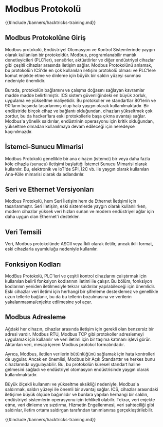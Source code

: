 # Modbus Protokolü

{{#include /banners/hacktricks-training.md}}

## Modbus Protokolüne Giriş

Modbus protokolü, Endüstriyel Otomasyon ve Kontrol Sistemlerinde yaygın olarak kullanılan bir protokoldür. Modbus, programlanabilir mantık denetleyicileri (PLC'ler), sensörler, aktüatörler ve diğer endüstriyel cihazlar gibi çeşitli cihazlar arasında iletişim sağlar. Modbus Protokolünü anlamak, bu protokolün ICS'de en çok kullanılan iletişim protokolü olması ve PLC'lere komut enjekte etme ve dinleme için büyük bir saldırı yüzeyi sunması nedeniyle önemlidir.

Burada, protokolün bağlamını ve çalışma doğasını sağlayan kavramlar madde madde belirtilmiştir. ICS sistem güvenliğindeki en büyük zorluk, uygulama ve yükseltme maliyetidir. Bu protokoller ve standartlar 80'lerin ve 90'ların başında tasarlanmış olup hala yaygın olarak kullanılmaktadır. Bir endüstride birçok cihaz ve bağlantı olduğundan, cihazları yükseltmek çok zordur, bu da hacker'lara eski protokollerle başa çıkma avantajı sağlar. Modbus'a yönelik saldırılar, endüstrinin operasyonu için kritik olduğundan, yükseltme olmadan kullanılmaya devam edileceği için neredeyse kaçınılmazdır.

## İstemci-Sunucu Mimarisi

Modbus Protokolü genellikle bir ana cihazın (istemci) bir veya daha fazla köle cihazla (sunucu) iletişimi başlattığı İstemci Sunucu Mimarisi olarak kullanılır. Bu, elektronik ve IoT'de SPI, I2C vb. ile yaygın olarak kullanılan Ana-Köle mimarisi olarak da adlandırılır.

## Seri ve Ethernet Versiyonları

Modbus Protokolü, hem Seri İletişim hem de Ethernet İletişimi için tasarlanmıştır. Seri İletişim, eski sistemlerde yaygın olarak kullanılırken, modern cihazlar yüksek veri hızları sunan ve modern endüstriyel ağlar için daha uygun olan Ethernet'i destekler.

## Veri Temsili

Veri, Modbus protokolünde ASCII veya İkili olarak iletilir, ancak ikili format, eski cihazlarla uyumluluğu nedeniyle kullanılır.

## Fonksiyon Kodları

ModBus Protokolü, PLC'leri ve çeşitli kontrol cihazlarını çalıştırmak için kullanılan belirli fonksiyon kodlarının iletimi ile çalışır. Bu bölüm, fonksiyon kodlarının yeniden iletilmesiyle tekrar saldırılar yapılabileceği için önemlidir. Eski cihazlar veri iletimi için herhangi bir şifreleme desteklemez ve genellikle uzun tellerle bağlanır, bu da bu tellerin bozulmasına ve verilerin yakalanmasına/enjekte edilmesine yol açar.

## Modbus Adresleme

Ağdaki her cihazın, cihazlar arasında iletişim için gerekli olan benzersiz bir adresi vardır. Modbus RTU, Modbus TCP gibi protokoller adreslemeyi uygulamak için kullanılır ve veri iletimi için bir taşıma katmanı işlevi görür. Aktarılan veri, mesajı içeren Modbus protokol formatındadır.

Ayrıca, Modbus, iletilen verilerin bütünlüğünü sağlamak için hata kontrolleri de uygular. Ancak en önemlisi, Modbus bir Açık Standarttır ve herkes bunu cihazlarında uygulayabilir. Bu, bu protokolün küresel standart haline gelmesini sağladı ve endüstriyel otomasyon endüstrisinde yaygın olarak kullanılmaktadır.

Büyük ölçekli kullanımı ve yükseltme eksikliği nedeniyle, Modbus'a saldırmak, saldırı yüzeyi ile önemli bir avantaj sağlar. ICS, cihazlar arasındaki iletişime büyük ölçüde bağımlıdır ve bunlara yapılan herhangi bir saldırı, endüstriyel sistemlerin operasyonu için tehlikeli olabilir. Tekrar, veri enjekte etme, veri dinleme ve sızdırma, Hizmetin Engellenmesi, veri sahteciliği gibi saldırılar, iletim ortamı saldırgan tarafından tanımlanırsa gerçekleştirilebilir.

{{#include /banners/hacktricks-training.md}}
